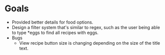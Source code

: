 # Goals

- Provided better details for food options.
- Design a filter system that's similar to regex, such as the user being able to type \*eggs to find all recipes with eggs.
- Bugs
  - View recipe button size is changing depending on the size of the title text.
